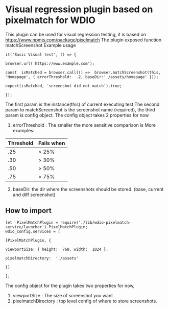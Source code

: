 # Visual regression plugin based on pixelmatch for WDIO

This plugin can be used for visual regression testing, it is based on https://www.npmjs.com/package/pixelmatch 
The plugin exposed function matchScreenshot
Example usage
```
it('Basic Visual test', () => {

browser.url('https://www.example.com');

const  isMatched = browser.call(() =>  browser.matchScreenshot(this, 'Homepage', { errorThreshold:  .2, baseDir:'./assets/homepage' }));

expect(isMatched, `screenshot did not match`).true;

});
```
The first param is the instance(this) of current executing test
The second param to matchScreenshot is the screenshot name (required),
the third param is config object.
The config object takes 2 properties for now
1. errorThreshold : The smaller the more sensitive comparison is
More examples:

| Threshold | Fails when |
|-----------|------------|
| .25 | > 25%  |
| .30 | > 30% |
| .50 | > 50% |
| .75 | > 75% |
2. baseDir: the dir where the screenshots should be stored. (base, current and diff screenshot)
## How to import
```
let  PixelMatchPlugin = require('./lib/wdio-pixelmatch-service/launcher').PixelMatchPlugin;
wdio_config.services = [

[PixelMatchPlugin, {

viewportSize: { height:  768, width:  1024 },

pixelmatchDirectory:  './assets'

}]

];
```
The config object for the plugin takes two properties for now,
1. viewportSize : The size of screenshot you want
2. pixelmatchDirectory : top level config of where to store screenshots.